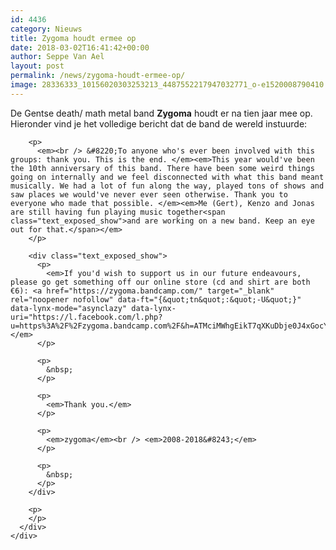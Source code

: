 ```yaml
---
id: 4436
category: Nieuws
title: Zygoma houdt ermee op
date: 2018-03-02T16:41:42+00:00
author: Seppe Van Ael
layout: post
permalink: /news/zygoma-houdt-ermee-op/
image: 28336333_10156020303253213_4487552217947032771_o-e1520008790410.jpg
---
```

<div id="js_vj" class="_5pbx userContent _3576" data-ft="{&quot;tn&quot;:&quot;K&quot;}">
  <div id="id_5a997d8c670641318750054" class="text_exposed_root text_exposed">
    <div id="js_2wb" class="_5pbx userContent _3576" data-ft="{&quot;tn&quot;:&quot;K&quot;}">
      <div id="id_5a997ddca0d744b24760718" class="text_exposed_root text_exposed">
        <p>
          De Gentse death/ math metal band <strong>Zygoma</strong> houdt er na tien jaar mee op. Hieronder vind je het volledige bericht dat de band de wereld instuurde:
        </p>
        
        <p>
          <em><br /> &#8220;To anyone who's ever been involved with this groups: thank you. This is the end. </em><em>This year would've been the 10th anniversary of this band. There have been some weird things going on internally and we feel disconnected with what this band meant musically. We had a lot of fun along the way, played tons of shows and saw places we would've never ever seen otherwise. Thank you to everyone who made that possible. </em><em>Me (Gert), Kenzo and Jonas are still having fun playing music together<span class="text_exposed_show">and are working on a new band. Keep an eye out for that.</span></em>
        </p>
        
        <div class="text_exposed_show">
          <p>
            <em>If you'd wish to support us in our future endeavours, please go get something off our online store (cd and shirt are both €6): <a href="https://zygoma.bandcamp.com/" target="_blank" rel="noopener nofollow" data-ft="{&quot;tn&quot;:&quot;-U&quot;}" data-lynx-mode="asynclazy" data-lynx-uri="https://l.facebook.com/l.php?u=https%3A%2F%2Fzygoma.bandcamp.com%2F&h=ATMciMWhgEikT7qXKuDbje0J4xGocYfvxSPEXh5YV6cJMUbSfkgrEhlCwGD7sHnGFY0aoTVn85VjTbvqK4skIlYoX5TxyMWewxqIS6UrNSZiDxVXsmw0eTA">https://zygoma.bandcamp.com/</a></em>
          </p>
          
          <p>
            &nbsp;
          </p>
          
          <p>
            <em>Thank you.</em>
          </p>
          
          <p>
            <em>zygoma</em><br /> <em>2008-2018&#8243;</em>
          </p>
          
          <p>
            &nbsp;
          </p>
        </div>
        
        <p>
        </p>
      </div>
    </div>
  </div>
</div>